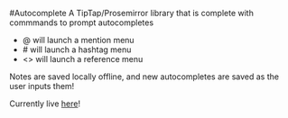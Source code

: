 #Autocomplete
A TipTap/Prosemirror library that is complete with commmands to prompt autocompletes

- @ will launch a mention menu
- \# will launch a hashtag menu 
- <> will launch a reference menu 

Notes are saved locally offline, and new autocompletes are saved as the user inputs them!

Currently live [here](https://gleaming-semolina-580e93.netlify.app/)!

